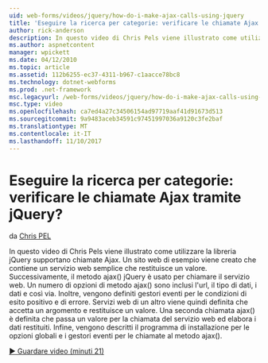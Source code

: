 ```yaml
---
uid: web-forms/videos/jquery/how-do-i-make-ajax-calls-using-jquery
title: 'Eseguire la ricerca per categorie: verificare le chiamate Ajax tramite jQuery? | Microsoft Docs'
author: rick-anderson
description: In questo video di Chris Pels viene illustrato come utilizzare la libreria jQuery supportano chiamate Ajax. Un sito web di esempio viene creato che contiene un servizio web semplice che restituisce...
ms.author: aspnetcontent
manager: wpickett
ms.date: 04/12/2010
ms.topic: article
ms.assetid: 112b6255-ec37-4311-b967-c1aacce78bc8
ms.technology: dotnet-webforms
ms.prod: .net-framework
msc.legacyurl: /web-forms/videos/jquery/how-do-i-make-ajax-calls-using-jquery
msc.type: video
ms.openlocfilehash: ca7ed4a27c34506154ad97719aaf41d91673d513
ms.sourcegitcommit: 9a9483aceb34591c97451997036a9120c3fe2baf
ms.translationtype: MT
ms.contentlocale: it-IT
ms.lasthandoff: 11/10/2017
---
```

<a name="how-do-i-make-ajax-calls-using-jquery"></a>Eseguire la ricerca per categorie: verificare le chiamate Ajax tramite jQuery?
====================
da [Chris PEL](https://twitter.com/chrispels)

In questo video di Chris Pels viene illustrato come utilizzare la libreria jQuery supportano chiamate Ajax. Un sito web di esempio viene creato che contiene un servizio web semplice che restituisce un valore. Successivamente, il metodo ajax() jQuery è usato per chiamare il servizio web. Un numero di opzioni di metodo ajax() sono inclusi l'url, il tipo di dati, i dati e così via. Inoltre, vengono definiti gestori eventi per le condizioni di esito positivo e di errore. Servizi web di un altro viene quindi definita che accetta un argomento e restituisce un valore. Una seconda chiamata ajax() è definita che passa un valore per la chiamata del servizio web ed elabora i dati restituiti. Infine, vengono descritti il programma di installazione per le opzioni globali e i gestori eventi per le chiamate al metodo ajax().

[&#9654; Guardare video (minuti 21)](https://channel9.msdn.com/Blogs/ASP-NET-Site-Videos/how-do-i-make-ajax-calls-using-jquery)
